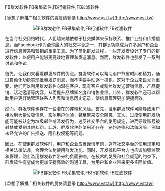 FB群发软件,FB采集软件,FB行销软件,FB过滤软件

[😍想了解推广相关软件的朋友请登录 http://www.vst.tw](http://www.vst.tw)

 <center><img src="https://vst.tw/MP4/tuiguang/png/4.png" alt="FB群发软件,FB采集软件,FB行销软件,FB过滤软件"></center>

在当今社交网络时代，人们越来越依赖于社交媒体来保持联系、推广业务和传播信息。而Facebook作为全球最大的社交平台之一，其群发功能成为许多用户和企业进行信息传递和营销的重要工具。为了简化群发过程，一些开发者设计了专门的群发软件，以便用户能够更高效地管理和发送消息。然而，群发软件也引发了一系列讨论和争议。

首先，让我们来看看群发软件的优点。群发软件可以帮助用户节省时间和精力，通过自动化功能实现批量发送消息，而不需要手动逐一操作。这对于企业来说尤为重要，他们可以利用群发软件向潜在客户、现有客户或粉丝群发送营销信息、产品促销、活动邀请等内容，从而提升品牌知名度和销售业绩。此外，群发软件还可以帮助用户更好地管理联系人列表和消息历史记录，使信息管理更加便捷高效。

然而，群发软件也存在一些潜在的弊端和风险。首先，滥用群发软件可能导致用户接收到大量垃圾信息，影响用户体验，甚至带来安全隐患。其次，过度使用群发功能可能被认定为垃圾邮件或滥发行为，违反社交平台的使用规定，进而导致账号被封禁或受到其他处罚。此外，群发软件的使用还存在一定的道德和法律风险，例如未经允许的广告推送、隐私权侵犯等问题。

因此，在使用群发软件时，用户和企业应当谨慎审慎，遵守社交平台的使用规定和相关法律法规，合理合法地使用群发功能。同时，开发者和平台方也应该加强监管和管理，防止滥用群发软件带来的负面影响。在技术的发展和社会规范的约束下，群发软件有望成为更加便捷高效的沟通工具，为用户和企业带来更多实际价值。

 <center><img src="https://vst.tw/MP4/tuiguang/png/1.png" alt="FB群发软件,FB采集软件,FB行销软件,FB过滤软件"></center>

[😍想了解推广相关软件的朋友请登录 http://www.vst.tw](http://www.vst.tw)



